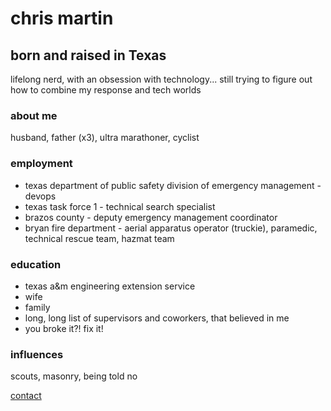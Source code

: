 # chris martin

## born and raised in Texas
lifelong nerd, with an obsession with technology... still trying to figure out how to combine my response and tech worlds

### about me
husband, father (x3), ultra marathoner, cyclist

### employment
* texas department of public safety division of emergency management - devops<br/>
* texas task force 1 - technical search specialist<br/>
* brazos county - deputy emergency management coordinator<br/>
* bryan fire department - aerial apparatus operator (truckie), paramedic, technical rescue team, hazmat team

### education
* texas a&m engineering extension service<br/>
* wife<br/>
* family<br/>
* long, long list of supervisors and coworkers, that believed in me<br/>
* you broke it?! fix it!

### influences
scouts, masonry, being told no

[contact](mailto:chris@chrismartintx.com)
